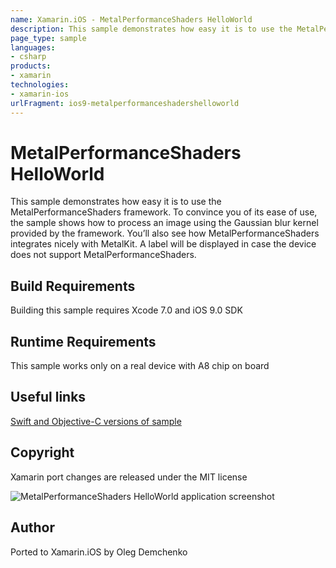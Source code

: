 ```yaml
---
name: Xamarin.iOS - MetalPerformanceShaders HelloWorld
description: This sample demonstrates how easy it is to use the MetalPerformanceShaders framework. To convince you of its ease of use, the sample shows how to...
page_type: sample
languages:
- csharp
products:
- xamarin
technologies:
- xamarin-ios
urlFragment: ios9-metalperformanceshadershelloworld
---
```

# MetalPerformanceShaders HelloWorld

This sample demonstrates how easy it is to use the MetalPerformanceShaders framework. To convince you of its ease of use, the sample shows how to process an image using the Gaussian blur kernel provided by the framework. You’ll also see how MetalPerformanceShaders integrates nicely with MetalKit. A label will be displayed in case the device does not support MetalPerformanceShaders.

## Build Requirements

Building this sample requires Xcode 7.0 and iOS 9.0 SDK

## Runtime Requirements

This sample works only on a real device with A8 chip on board

## Useful links

[Swift and Objective-C versions of sample](https://developer.apple.com/library/prerelease/ios/samplecode/MetalPerformanceShadersHelloWorld/Introduction/Intro.html#//apple_ref/doc/uid/TP40016188)

## Copyright

Xamarin port changes are released under the MIT license

![MetalPerformanceShaders HelloWorld application screenshot](Screenshots/1.png "MetalPerformanceShaders HelloWorld application screenshot")

## Author

Ported to Xamarin.iOS by Oleg Demchenko
